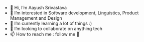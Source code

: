 - 👋 Hi, I’m Aayush Srivastava
- 👀 I’m interested in Software development, Linguistics, Product Management and Design
- 🌱 I’m currently learning a lot of things :)
- 💞️ I’m looking to collaborate on anything tech
- 📫 How to reach me : follow me 🔼

<!---
aayush-sr/aayush-sr is a ✨ special ✨ repository because its `README.md` (this file) appears on your GitHub profile.
You can click the Preview link to take a look at your changes.
--->

